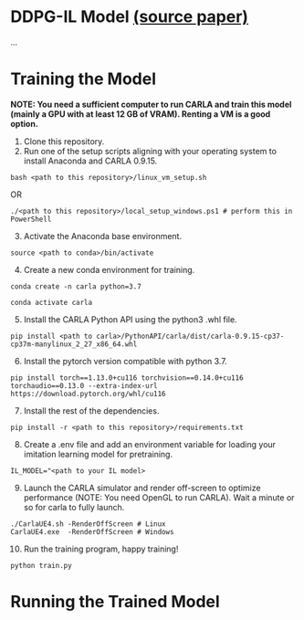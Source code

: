 # DDPG-IL Model [(source paper)](https://ieeexplore.ieee.org/document/9164410)
...

# Training the Model
**NOTE: You need a sufficient computer to run CARLA and train this model (mainly a GPU with at least 12 GB of VRAM). Renting a VM is a good option.**

1. Clone this repository.
2. Run one of the setup scripts aligning with your operating system to install Anaconda and CARLA 0.9.15.
```
bash <path to this repository>/linux_vm_setup.sh
```
OR
```
./<path to this repository>/local_setup_windows.ps1 # perform this in PowerShell
```
3. Activate the Anaconda base environment.
```
source <path to conda>/bin/activate
```
4. Create a new conda environment for training.
```
conda create -n carla python=3.7
```
```
conda activate carla
```
5. Install the CARLA Python API using the python3 .whl file.
```
pip install <path to carla>/PythonAPI/carla/dist/carla-0.9.15-cp37-cp37m-manylinux_2_27_x86_64.whl
```
6. Install the pytorch version compatible with python 3.7.
```
pip install torch==1.13.0+cu116 torchvision==0.14.0+cu116 torchaudio==0.13.0 --extra-index-url https://download.pytorch.org/whl/cu116
```
7. Install the rest of the dependencies.
```
pip install -r <path to this repository>/requirements.txt
```
8. Create a .env file and add an environment variable for loading your imitation learning model for pretraining.
```
IL_MODEL="<path to your IL model>
```
9. Launch the CARLA simulator and render off-screen to optimize performance (NOTE: You need OpenGL to run CARLA). Wait a minute or so for carla to fully launch.
```
./CarlaUE4.sh -RenderOffScreen # Linux
CarlaUE4.exe  -RenderOffScreen # Windows
```
10. Run the training program, happy training!
```
python train.py
```

# Running the Trained Model
